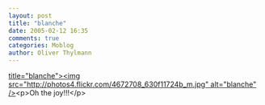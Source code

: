 ```yaml
---
layout: post
title: "blanche"
date: 2005-02-12 16:35
comments: true
categories: Moblog
author: Oliver Thylmann
---
```



[ title=&quot;blanche&quot;&gt;&lt;img src=&quot;http://photos4.flickr.com/4672708_630f11724b_m.jpg&quot; alt=&quot;blanche&quot; /&gt;](http://www.flickr.com/photos/oliver/4672708/)&lt;p&gt;Oh the joy!!!&lt;/p&gt;


